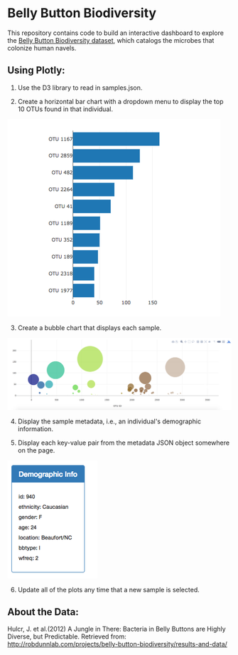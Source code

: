 # Belly Button Biodiversity 
This repository contains code to build an interactive dashboard to explore the [Belly Button Biodiversity dataset](http://robdunnlab.com/projects/belly-button-biodiversity/ "Belly Button Biodiversity"), which catalogs the microbes that colonize human navels.

Using Plotly:
------

1. Use the D3 library to read in samples.json.

2. Create a horizontal bar chart with a dropdown menu to display the top 10 OTUs found in that individual.

![horizontal bar chart with a dropdown menu](https://github.com/KyndallB/belly-button-challenge/blob/main/Starter_Code/Images/hw01.png "top 10 OTUs found")

3. Create a bubble chart that displays each sample.

![a bubble chart that displays each sample](https://github.com/KyndallB/belly-button-challenge/blob/main/Starter_Code/Images/bubble_chart.png "sample bubble chart")

4. Display the sample metadata, i.e., an individual's demographic information.

5. Display each key-value pair from the metadata JSON object somewhere on the page. 

![an image of sample metadata](https://github.com/KyndallB/belly-button-challenge/blob/main/Starter_Code/Images/hw03.png "sample metadata")

6. Update all of the plots any time that a new sample is selected.

About the Data:
------

Hulcr, J. et al.(2012) A Jungle in There: Bacteria in Belly Buttons are Highly Diverse, but Predictable. Retrieved from: http://robdunnlab.com/projects/belly-button-biodiversity/results-and-data/
